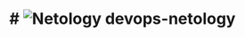 # # ![Netology](https://user-images.githubusercontent.com/77498640/140582500-21893a36-d748-414a-8b38-d8ddee7eebd6.png) devops-netology
